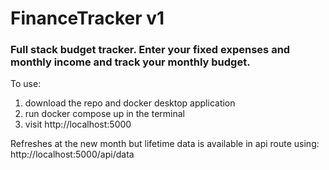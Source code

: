 # FinanceTracker v1

### Full stack budget tracker. Enter your fixed expenses and monthly income and track your monthly budget.


To use: 
1. download the repo and docker desktop application
2. run docker compose up in the terminal
3. visit http://localhost:5000

Refreshes at the new month but lifetime data is available in api route using:
http://localhost:5000/api/data
